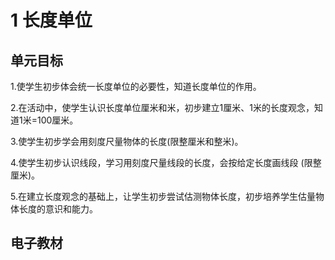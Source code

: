 # 1 长度单位

## 单元目标

1.使学生初步体会统一长度单位的必要性，知道长度单位的作用。

2.在活动中，使学生认识长度单位厘米和米，初步建立1厘米、1米的长度观念，知道1米=100厘米。

3.使学生初步学会用刻度尺量物体的长度(限整厘米和整米)。

4.使学生初步认识线段，学习用刻度尺量线段的长度，会按给定长度画线段 (限整厘米)。

5.在建立长度观念的基础上，让学生初步尝试估测物体长度，初步培养学生估量物体长度的意识和能力。


## 电子教材

<Ebook grade="xxsx2a" :pages="2" :paged="10" ></Ebook>